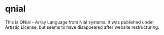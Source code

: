 qnial
=====

This is QNial - Array Language from Nial systems. It was published under Artistic License, but seems to have disappeared after website restructuring.